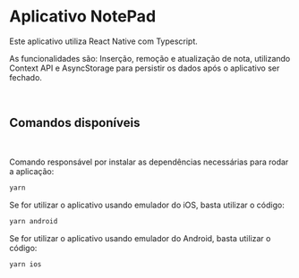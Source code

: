 # Aplicativo NotePad

Este aplicativo utiliza React Native com Typescript.

As funcionalidades são: Inserção, remoção e atualização de nota, utilizando Context API e AsyncStorage para persistir os dados após o aplicativo ser fechado.

<br>

## Comandos disponíveis

<br>

Comando responsável por instalar as dependências necessárias para rodar a aplicação:
```bash
yarn 
```

Se for utilizar o aplicativo usando emulador do iOS, basta utilizar o código:

```bash 
yarn android
```

Se for utilizar o aplicativo usando emulador do Android, basta utilizar o código:
```bash 
yarn ios
```